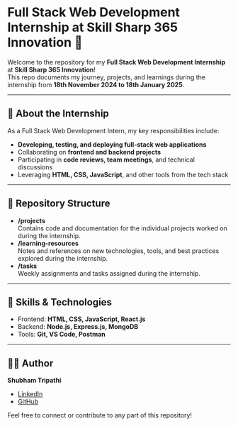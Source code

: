 # Full Stack Web Development Internship at Skill Sharp 365 Innovation 🚀  

Welcome to the repository for my **Full Stack Web Development Internship** at **Skill Sharp 365 Innovation**!  
This repo documents my journey, projects, and learnings during the internship from **18th November 2024 to 18th January 2025**.  

---

## 🔗 About the Internship  
As a Full Stack Web Development Intern, my key responsibilities include:  
- **Developing, testing, and deploying full-stack web applications**  
- Collaborating on **frontend and backend projects**  
- Participating in **code reviews, team meetings**, and technical discussions  
- Leveraging **HTML, CSS, JavaScript**, and other tools from the tech stack  

---

## 📁 Repository Structure  

- **/projects**  
  Contains code and documentation for the individual projects worked on during the internship.  
- **/learning-resources**  
  Notes and references on new technologies, tools, and best practices explored during the internship.  
- **/tasks**  
  Weekly assignments and tasks assigned during the internship.  

---

## 🚀 Skills & Technologies  
- Frontend: **HTML, CSS, JavaScript, React.js**  
- Backend: **Node.js, Express.js, MongoDB**  
- Tools: **Git, VS Code, Postman**  

---

## 👨‍💻 Author  
**Shubham Tripathi**  
- [LinkedIn](https://linkedin.com/in/theshubhamtripathi)  
- [GitHub](https://github.com/theshubhamtripathi)  

Feel free to connect or contribute to any part of this repository!  
